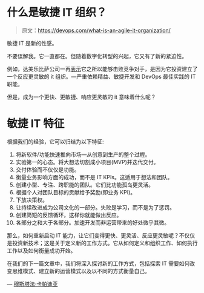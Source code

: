 # 什么是敏捷 IT 组织？

> 原文：<https://devops.com/what-is-an-agile-it-organization/>

敏捷 IT 是新的性感。

不要误解我。它一直都在。但随着数字化转型的兴起，它又有了新的紧迫性。

例如，达美乐比萨公司一再[表示](http://www.bain.com/publications/articles/the-inner-game-why-culture-trumps-code-in-digital-innovation.aspx?utm_source=Bain-Insights-November-2017&utm_medium=Newsletter&utm_campaign=The-inner-game-why-culture-trumps-code-in-digital-innovation)它之所以能够击败竞争对手，是因为它投资建立了一个反应更灵敏的 it 组织。—严重依赖精益、敏捷开发和 DevOps 最佳实践的 IT 职能。

但是，成为一个更快、更敏捷、响应更灵敏的 it 意味着什么呢？

# 敏捷 IT 特征

根据我们的经验，它可以归结为以下特征:

1.  将新软件/功能快速推向市场—从创意到生产的整个过程。
2.  实验第一的心态。将大想法切割成小项目(MVP)并迭代交付。
3.  交付体验而不仅仅是功能。
4.  衡量业务影响方面的成功，而不是 IT KPIs。这适用于想法和团队。
5.  创建小型、专注、跨职能的团队。它们比功能孤岛更灵活。
6.  根据个人对团队目标的贡献给予奖励(即业务 KPI)。
7.  下放决策权。
8.  让持续改进成为公司文化的一部分。失败是学习，而不是为了惩罚。
9.  创建简短的反馈循环，这样你就能做出反应。
10.  各部分之和大于各部分。加速开发而非运营带来的好处微乎其微。

那么，如何重新启动 IT 能力，让它们变得更快、更灵活、反应更灵敏呢？不仅仅是投资新技术；这是关于定义新的工作方式。它从如何定义和组织工作、如何执行工作以及如何衡量成功开始。

在我们的下一篇文章中，我们将深入探讨新的工作方式，包括探索 IT 需要如何改变思维模式、建立新的运营模式以及以不同的方式衡量自己。

— [穆斯塔法·卡帕迪亚](https://devops.com/author/mkapadia12/)